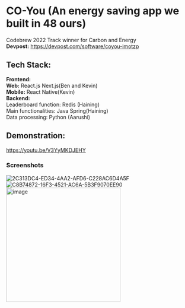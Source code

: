 # CO-You (An energy saving app we built in 48 ours)
Codebrew 2022 Track winner for Carbon and Energy <br>
**Devpost:** https://devpost.com/software/coyou-imotzp
## Tech Stack:<br>
**Frontend:** <br>
**Web:** React.js Next.js(Ben and Kevin) <br>
**Mobile:** React Native(Kevin) <br>
**Backend:**<br>
Leaderboard function: Redis (Haining)<br>
Main functionalities: Java Spring(Haining)<br>
Data processing: Python (Aarushi)
## Demonstration: 
https://youtu.be/V3YyMKDJEHY
### Screenshots
![2C313DC4-ED34-4AA2-AFD6-C228AC6D4A5F](https://user-images.githubusercontent.com/68810460/164985256-d0c0171e-8860-4f32-9fbd-f4ca7f67a8d8.jpeg)
![C8B74872-16F3-4521-AC6A-5B3F9070EE90](https://user-images.githubusercontent.com/68810460/164985263-31c7e323-ba0d-434a-857f-77ddbc4bdf6b.jpeg)
<img width="308" alt="image" src="https://user-images.githubusercontent.com/68810460/164985286-0897fa4d-ff85-4c6b-8ecf-0e27f67214fa.png">

